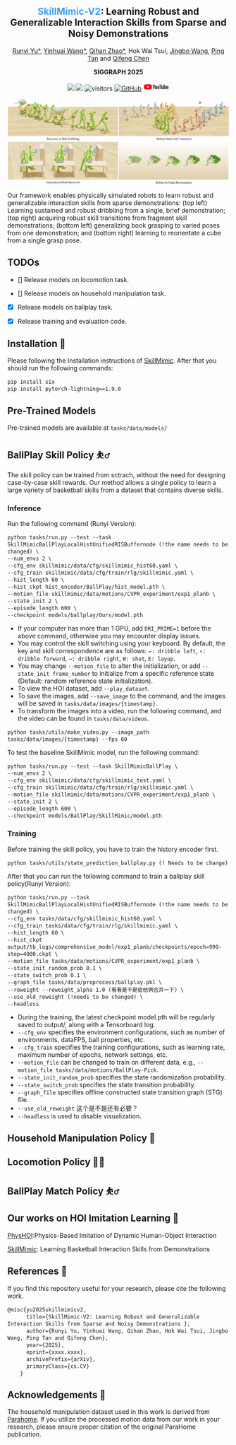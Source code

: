 <div align="center">
<h2><font color="#3c9ff7"> SkillMimic-V2</font>: Learning Robust and Generalizable Interaction Skills from Sparse and Noisy Demonstrations</h2>

[Runyi Yu*](https://ingrid789.github.io/IngridYu/), [Yinhuai Wang*](https://wyhuai.github.io/info/), [Qihan Zhao*](https://scholar.google.com/citations?hl=en&user=36UHwBQAAAAJ), Hok Wai Tsui, [Jingbo Wang](https://ece.hkust.edu.hk/pingtan), [Ping Tan]() and [Qifeng Chen](https://cqf.io)


<strong>SIGGRAPH 2025</strong>

<a href='https://arxiv.org/abs/2505.02094'><img src='https://img.shields.io/badge/ArXiv-2408.15270-red'></a> <a href='https://ingrid789.github.io/SkillMimicV2/'><img src='https://img.shields.io/badge/Project-Page-Green'></a> ![visitors](https://visitor-badge.laobi.icu/badge?page_id=Ingrid789.SkillMimic-V2&left_color=green&right_color=red) [![GitHub](https://img.shields.io/github/stars/Ingrid789/SkillMimic-V2?style=social)](https://github.com/Ingrid789/SkillMimic-V2,pko) <a href='https://youtu.be/jk94jXUsyhE'><img src='images/youtube_icon.png' style="width: 60px; height: 20px;"></a>
</div>

<!-- # SkillMimic-V2
[Paper](https://arxiv.org/abs/2505.02094) | [Project Page](https://ingrid789.github.io/SkillMimicV2/) | [Video](https://youtu.be/jk94jXUsyhE)

Official code release for the following paper:
"**SkillMimic-V2: Learning Robust and Generalizable Interaction Skills from Sparse and Noisy Demonstrations**" -->

![image](images/teaser.png)

Our framework enables physically simulated robots to learn robust and generalizable interaction skills from sparse demonstrations: (top left) Learning sustained and robust dribbling from a single, brief demonstration; (top right) acquiring robust skill transitions from fragment skill demonstrations; (bottom left) generalizing book grasping to varied poses from one demonstration; and (bottom right) learning to reorientate a cube from a single grasp pose.

## TODOs
- [] Release models on locomotion task.

- [] Release models on household manipulation task.

- [X] Release models on ballplay task.

- [X] Release training and evaluation code.

## Installation 💽
Please following the Installation instructions of [SkillMimic](https://github.com/wyhuai/SkillMimic). After that you should run the following commands:
```
pip install six
pip install pytorch-lightning==1.9.0
```

## Pre-Trained Models
Pre-trained models are available at `tasks/data/models/`

## BallPlay Skill Policy ⛹️‍♂️
The skill policy can be trained from sctrach, without the need for designing case-by-case skill rewards. Our method allows a single policy to learn a large variety of basketball skills from a dataset that contains diverse skills. 

### Inference
Run the following command (Runyi Version):
```
python tasks/run.py --test --task SkillMimicBallPlayLocalHistUnifiedRISBuffernode (!the name needs to be changed) \
--num_envs 2 \
--cfg_env skillmimic/data/cfg/skillmimic_hist60.yaml \
--cfg_train skillmimic/data/cfg/train/rlg/skillmimic.yaml \
--hist_length 60 \
--hist_ckpt hist_encoder/BallPlay/hist_model.pth \
--motion_file skillmimic/data/motions/CVPR_experiment/exp1_planb \
--state_init 2 \
--episode_length 600 \
--checkpoint models/ballplay/Ours/model.pth
```
- If your computer has more than 1 GPU, add `DRI_PRIME=1` before the above command, otherwise you may encounter display issues.
- You may control the skill switching using your keyboard. By default, the key and skill correspondence are as follows:
`←: dribble left`, `↑: dribble forward`, `→: dribble right`, `W: shot`, `E: layup`.
- You may change `--motion_file` to alter the initialization, or add `--state_init frame_number` to initialize from a specific reference state (Default: random reference state initialization).
- To view the HOI dataset, add `--play_dataset`.
- To save the images, add `--save_image` to the command, and the images will be saved in `tasks/data/images/{timestamp}`.
- To transform the images into a video, run the following command, and the video can be found in `tasks/data/videos`.
```
python tasks/utils/make_video.py --image_path tasks/data/images/{timestamp} --fps 60
```

To test the baseline SkillMimic model, run the following command:
```
python tasks/run.py --test --task SkillMimicBallPlay \
--num_envs 2 \
--cfg_env skillmimic/data/cfg/skillmimic_test.yaml \
--cfg_train skillmimic/data/cfg/train/rlg/skillmimic.yaml \
--motion_file skillmimic/data/motions/CVPR_experiment/exp1_planb \
--state_init 2 \
--episode_length 600 \
--checkpoint models/BallPlay/SkillMimic/model.pth
```

### Training
Before training the skill policy, you have to train the history encoder first.
```
python tasks/utils/state_prediction_ballplay.py (! Needs to be change)
```

After that you can run the following command to train a ballplay skill policy(Runyi Version):
```
python tasks/run.py --task SkillMimicBallPlayLocalHistUnifiedRISBuffernode (!the name needs to be changed) \
--cfg_env tasks/data/cfg/skillmimic_hist60.yaml \
--cfg_train tasks/data/cfg/train/rlg/skillmimic.yaml \
--hist_length 60 \
--hist_ckpt output/tb_logs/comprehensive_model/exp1_planb/checkpoints/epoch=999-step=4000.ckpt \
--motion_file tasks/data/motions/CVPR_experiment/exp1_planb \
--state_init_random_prob 0.1 \
--state_switch_prob 0.1 \
--graph_file tasks/data/preprocess/ballplay.pkl \
--reweight --reweight_alpha 1.0 (看看是不是给他俩合并一下) \
--use_old_reweight (!needs to be changed) \
--headless
```
- During the training, the latest checkpoint model.pth will be regularly saved to output/, along with a Tensorboard log.
- `--cfg_env` specifies the environment configurations, such as number of environments, dataFPS, ball properties, etc.
- `--cfg_train` specifies the training configurations, such as learning rate, maximum number of epochs, network settings, etc.
- `--motion_file` can be changed to train on different data, e.g., `--motion_file tasks/data/motions/BallPlay-Pick`.
- `--state_init_random_prob` specifies the state randomization probability.
- `--state_switch_prob` specifies the state transition probability.
- `--graph_file` specifies offline constructed state transition graph (STG) file.
- `--use_old_reweight` 这个是不是还有必要？
- `--headless` is used to disable visualization.

## Household Manipulation Policy 🤹

## Locomotion Policy 🏃‍♂️

## BallPlay Match Policy ⛹️‍♂️

## Our works on HOI Imitation Learning 👏
[PhysHOI](https://github.com/wyhuai/PhysHOI):Physics-Based Imitation of Dynamic Human-Object Interaction

[SkillMimic](https://github.com/wyhuai/SkillMimic): Learning Basketball Interaction Skills from Demonstrations

## References 🔗
If you find this repository useful for your research, please cite the following work.
```
@misc{yu2025skillmimicv2,
      title={SkillMimic-V2: Learning Robust and Generalizable Interaction Skills from Sparse and Noisy Demonstrations }, 
      author={Runyi Yu, Yinhuai Wang, Qihan Zhao, Hok Wai Tsui, Jingbo Wang, Ping Tan and Qifeng Chen},
      year={2025},
      eprint={xxxx.xxxx},
      archivePrefix={arXiv},
      primaryClass={cs.CV}
    }
```

## Acknowledgements 👏
The household manipulation dataset used in this work is derived from [Parahome](https://github.com/snuvclab/ParaHome). If you utilize the processed motion data from our work in your research, please ensure proper citation of the original ParaHome publication.
